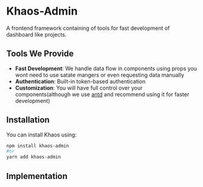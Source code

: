 # Khaos-Admin

A frontend framework containing of tools for fast development of dashboard like projects.

## Tools We Provide

* **Fast Development**: We handle data flow in components using props you wont need to use satate mangers or even requesting data manually 
* **Authentication**: Built-in token-based authentication 
* **Customization**: You will have full control over your components(although we use [antd](https://ant.design/) and recommend using it for faster development)

## Installation

You can install Khaos using:

```sh
npm install khaos-admin
#or
yarn add khaos-admin
```

## Implementation

